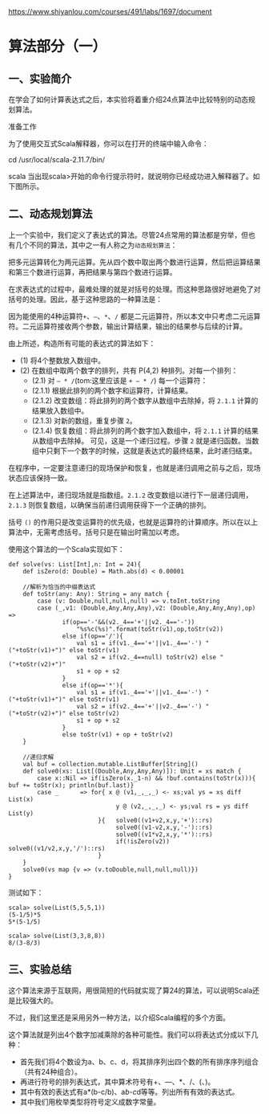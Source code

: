 https://www.shiyanlou.com/courses/491/labs/1697/document

# 算法部分（一）
## 一、实验简介

在学会了如何计算表达式之后，本实验将着重介绍24点算法中比较特别的动态规划算法。

准备工作

为了使用交互式Scala解释器，你可以在打开的终端中输入命令：

cd /usr/local/scala-2.11.7/bin/

scala
当出现scala>开始的命令行提示符时，就说明你已经成功进入解释器了。如下图所示。

## 二、动态规划算法

上一个实验中，我们定义了表达式的算法。尽管24点常用的算法都是穷举，但也有几个不同的算法，其中之一有人称之为`动态规划算法`：

把多元运算转化为两元运算。先从四个数中取出两个数进行运算，然后把运算结果和第三个数进行运算，再把结果与第四个数进行运算。

在求表达式的过程中，最难处理的就是对括号的处理。而这种思路很好地避免了对括号的处理。因此，基于这种思路的一种算法是：

因为能使用的4种运算符`+`、`–`、`*`、`/` 都是二元运算符，所以本文中只考虑二元运算符。二元运算符接收两个参数，输出计算结果，输出的结果参与后续的计算。

由上所述，构造所有可能的表达式的算法如下：

* (1) 将4个整数放入数组中。
* (2) 在数组中取两个数字的排列，共有 P(4,2) 种排列。对每一个排列：
    * (2.1) 对 `– * /`(tom:这里应该是 `+ – * /`) 每一个运算符：
    * (2.1.1) 根据此排列的两个数字和运算符，计算结果。
    * (2.1.2) 改变数组：将此排列的两个数字从数组中去除掉，将 `2.1.1` 计算的结果放入数组中。
    * (2.1.3) 对新的数组，重复步骤 `2`。
    * (2.1.4) 恢复数组：将此排列的两个数字加入数组中，将 `2.1.1` 计算的结果从数组中去除掉。
可见，这是一个递归过程。步骤 `2` 就是递归函数。当数组中只剩下一个数字的时候，这就是表达式的最终结果，此时递归结束。

在程序中，一定要注意递归的现场保护和恢复，也就是递归调用之前与之后，现场状态应该保持一致。

在上述算法中，递归现场就是指数组。`2.1.2` 改变数组以进行下一层递归调用，`2.1.3` 则恢复数组，以确保当前递归调用获得下一个正确的排列。

括号 `()` 的作用只是改变运算符的优先级，也就是运算符的计算顺序。所以在以上算法中，无需考虑括号。括号只是在输出时需加以考虑。

使用这个算法的一个Scala实现如下：

    def solve(vs: List[Int],n: Int = 24){
        def isZero(d: Double) = Math.abs(d) < 0.00001

        //解析为恰当的中缀表达式
        def toStr(any: Any): String = any match {
            case (v: Double,null,null,null) => v.toInt.toString
            case (_,v1: (Double,Any,Any,Any),v2: (Double,Any,Any,Any),op) =>
                   if(op=='-'&&(v2._4=='+'||v2._4=='-'))
                       "%s%c(%s)".format(toStr(v1),op,toStr(v2))
                   else if(op=='/'){
                       val s1 = if(v1._4=='+'||v1._4=='-') "("+toStr(v1)+")" else toStr(v1)
                       val s2 = if(v2._4==null) toStr(v2) else "("+toStr(v2)+")"
                       s1 + op + s2
                   }
                   else if(op=='*'){
                       val s1 = if(v1._4=='+'||v1._4=='-') "("+toStr(v1)+")" else toStr(v1)
                       val s2 = if(v2._4=='+'||v2._4=='-') "("+toStr(v2)+")" else toStr(v2)
                       s1 + op + s2
                   }
                   else toStr(v1) + op + toStr(v2)
        }

        //递归求解
        val buf = collection.mutable.ListBuffer[String]()
        def solve0(xs: List[(Double,Any,Any,Any)]): Unit = xs match {
            case x::Nil => if(isZero(x._1-n) && !buf.contains(toStr(x))){ buf += toStr(x); println(buf.last)}
            case _      => for{ x @ (v1,_,_,_) <- xs;val ys = xs diff List(x)
                                  y @ (v2,_,_,_) <- ys;val rs = ys diff List(y)
                             }{   solve0((v1+v2,x,y,'+')::rs)
                                  solve0((v1-v2,x,y,'-')::rs)
                                  solve0((v1*v2,x,y,'*')::rs)
                                  if(!isZero(v2)) solve0((v1/v2,x,y,'/')::rs)
                             }
        }
        solve0(vs map {v => (v.toDouble,null,null,null)})
    }
测试如下：

    scala> solve(List(5,5,5,1))
    (5-1/5)*5
    5*(5-1/5)

    scala> solve(List(3,3,8,8))
    8/(3-8/3)

## 三、实验总结

这个算法来源于互联网，用很简短的代码就实现了算24的算法，可以说明Scala还是比较强大的。

不过，我们这里还是采用另外一种方法，以介绍Scala编程的多个方面。

这个算法就是列出4个数字加减乘除的各种可能性。我们可以将表达式分成以下几种：

* 首先我们将4个数设为a、b、c、d，将其排序列出四个数的所有排序序列组合（共有24种组合）。
* 再进行符号的排列表达式，其中算术符号有+、—、*、/、(、)。
* 其中有效的表达式有a*(b-c/b)、a*b-c*d等等。列出所有有效的表达式。
* 其中我们用枚举类型将符号定义成数字常量。
